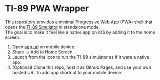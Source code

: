 # TI-89 PWA Wrapper

This repository provides a minimal Progressive Web App (PWA) shell that opens the [TI-89 Simulator](https://ti89-simulator.com) in standalone mode.  
The goal is to make it feel like a native app on iOS by adding it to the home screen.

1. Open [app url](https://denysy1.github.io/ti89-pwa-wrapper) on mobile device.
2. Share → Add to Home Screen.
3. Launch from the icon to run the TI-89 simulator as if it were a native app.
4. (Optional) Clone this repo, host it as Github Pages, and use your own hosted URL to add app shortcut to your mobile device.
